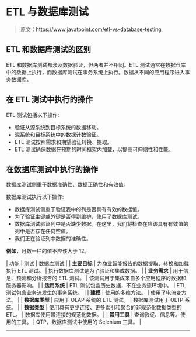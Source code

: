 # ETL 与数据库测试

> 原文：<https://www.javatpoint.com/etl-vs-database-testing>

## ETL 和数据库测试的区别

ETL 和数据库测试都涉及数据验证，但两者并不相同。ETL 测试通常在数据仓库中的数据上执行，而数据库测试在事务系统上执行。数据从不同的应用程序进入事务数据库。

## 在 ETL 测试中执行的操作

ETL 测试包括以下操作:

*   验证从源系统到目标系统的数据移动。
*   源系统和目标系统中的数据计数验证。
*   ETL 测试按照需求和期望验证转换、提取。
*   ETL 测试确保数据在预期的时间框架内加载，以提高可伸缩性和性能。

## 在数据库测试中执行的操作

数据库测试侧重于数据准确性、数据正确性和有效值。

数据库测试执行以下操作:

*   数据库测试侧重于验证表中的列是否具有有效的数据值。
*   为了验证主键或外键是否得到维护，使用了数据库测试。
*   数据库测试验证列中是否缺少数据。在这里，我们将检查在应该具有有效值的列中是否存在任何空值。
*   我们正在验证列中数据的准确性。

**例如**，月数一栏的值不应该大于 12。

| 功能 | 测试 | 数据库测试 |
| **主要目标** | 为商业智能报告的数据提取、转换和加载执行 ETL 测试。 | 执行数据库测试是为了验证和集成数据。 |
| **业务需求** | 用于信息、预测和分析报告的 ETL 测试。 | 该测试用于集成来自多个应用程序的数据和服务器影响。 |
| **适用系统** | ETL 测试包含历史数据，不在业务流环境中。 | ETL 测试包含业务流发生的事务系统。 |
| **建模** | 使用的多维方法。 | 使用了电流变方法。 |
| **数据库类型** | 应用于 OLAP 系统的 ETL 测试。 | 数据库测试用于 OLTP 系统。 |
| **数据类型** | 使用具有更少连接、更多索引和聚合的非规范化数据类型的 ETL。 | 数据库使用带连接的规范化数据。 |
| **常用工具** | 查询敦促、信息等。使用的工具。 | QTP，数据库测试中使用的 Selenium 工具。 |

* * *
